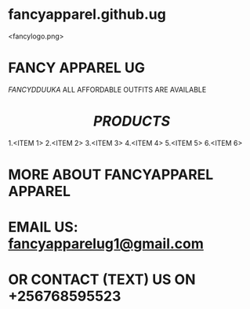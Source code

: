 # fancyapparel.github.ug
<img><fancylogo.png>
# FANCY APPAREL UG
  $FANCY DDUUKA$
ALL AFFORDABLE OUTFITS ARE AVAILABLE
 # $$PRODUCTS$$
  1.<ITEM 1>
   2.<ITEM 2>
   3.<ITEM 3>
   4.<ITEM 4>
   5.<ITEM 5>
   6.<ITEM 6>
#  MORE ABOUT FANCYAPPAREL APPAREL
#  EMAIL US: fancyapparelug1@gmail.com
# OR CONTACT (TEXT) US ON +256768595523
